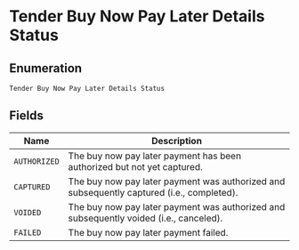 
# Tender Buy Now Pay Later Details Status

## Enumeration

`Tender Buy Now Pay Later Details Status`

## Fields

| Name | Description |
|  --- | --- |
| `AUTHORIZED` | The buy now pay later payment has been authorized but not yet captured. |
| `CAPTURED` | The buy now pay later payment was authorized and subsequently captured (i.e., completed). |
| `VOIDED` | The buy now pay later payment was authorized and subsequently voided (i.e., canceled). |
| `FAILED` | The buy now pay later payment failed. |

